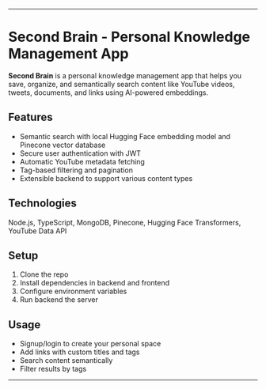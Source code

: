 

***

# Second Brain - Personal Knowledge Management App

**Second Brain** is a personal knowledge management app that helps you save, organize, and semantically search content like YouTube videos, tweets, documents, and links using AI-powered embeddings.

## Features

- Semantic search with local Hugging Face embedding model and Pinecone vector database
- Secure user authentication with JWT
- Automatic YouTube metadata fetching
- Tag-based filtering and pagination
- Extensible backend to support various content types

## Technologies

Node.js, TypeScript, MongoDB, Pinecone, Hugging Face Transformers, YouTube Data API

## Setup

1. Clone the repo  
2. Install dependencies in backend and frontend  
3. Configure environment variables  
4. Run backend the server

## Usage

- Signup/login to create your personal space  
- Add links with custom titles and tags  
- Search content semantically  
- Filter results by tags  

***
